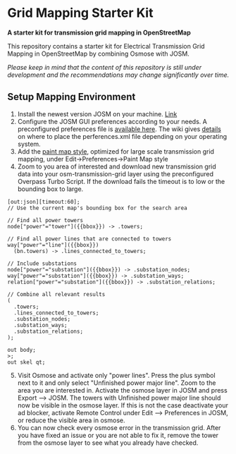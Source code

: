 # Grid Mapping Starter Kit 
**A starter kit for transmission grid mapping in OpenStreetMap** 

This repository contains a starter kit for Electrical Transmission Grid Mapping in OpenStreetMap by combining Osmose with JOSM.

_Please keep in mind that the content of this repository is still under development and the recommendations may change significantly over time._ 

## Setup Mapping Environment 
1. Install the newest version JOSM on your machine. [Link](https://josm.openstreetmap.de/)
2. Configure the JOSM GUI preferences according to your needs. A preconfigured preferences file is [available here](josm-config/preferences.xml). The wiki gives [details](https://josm.openstreetmap.de/wiki/Help/Preferences) on where to place the perferences.xml file depending on your operating system.
3. Add the [paint map style](), optimized for large scale transmission grid mapping, under Edit->Preferences->Paint Map style
4. Zoom to you area of interested and download new transmission grid data into your osm-transmission-grid layer using the preconfigured Overpass Turbo Script. If the download fails the timeout is to low or the bounding box to large. 
```
[out:json][timeout:60];
// Use the current map's bounding box for the search area

// Find all power towers
node["power"="tower"]({{bbox}}) -> .towers;

// Find all power lines that are connected to towers
way["power"="line"]({{bbox}})
  (bn.towers) -> .lines_connected_to_towers;

// Include substations
node["power"="substation"]({{bbox}}) -> .substation_nodes;
way["power"="substation"]({{bbox}}) -> .substation_ways;
relation["power"="substation"]({{bbox}}) -> .substation_relations;

// Combine all relevant results
(
  .towers;
  .lines_connected_to_towers;
  .substation_nodes;
  .substation_ways;
  .substation_relations;
);

out body;
>;
out skel qt;
```
5. Visit Osmose and activate only "power lines". Press the plus symbol next to it and only select "Unfinished power major line". Zoom to the area you are interested in. Activate the osmose layer in JOSM and press Export --> JOSM. The towers with Unfinished power major line should now be visible in the osmose layer. If this is not the case deactivate your ad blocker, activate Remote Control under Edit --> Preferences in JOSM, or reduce the visible area in osmose. 
6. You can now check every osmose error in the transmission grid. After you have fixed an issue or you are not able to fix it, remove the tower from the osmose layer to see what you already have checked. 

